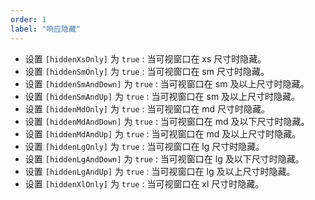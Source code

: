 ```yaml
---
order: 1
label: "响应隐藏"
---
```


-   设置 `[hiddenXsOnly]` 为 `true` : 当可视窗口在 xs 尺寸时隐藏。
-   设置 `[hiddenSmOnly]` 为 `true` : 当可视窗口在 sm 尺寸时隐藏。
-   设置 `[hiddenSmAndDown]` 为 `true` : 当可视窗口在 sm 及以上尺寸时隐藏。
-   设置 `[hiddenSmAndUp]` 为 `true` : 当可视窗口在 sm 及以上尺寸时隐藏。
-   设置 `[hiddenMdOnly]` 为 `true` : 当可视窗口在 md 尺寸时隐藏。
-   设置 `[hiddenMdAndDown]` 为 `true` : 当可视窗口在 md 及以下尺寸时隐藏。
-   设置 `[hiddenMdAndUp]` 为 `true` : 当可视窗口在 md 及以上尺寸时隐藏。
-   设置 `[hiddenLgOnly]` 为 `true` : 当可视窗口在 lg 尺寸时隐藏。
-   设置 `[hiddenLgAndDown]` 为 `true` : 当可视窗口在 lg 及以下尺寸时隐藏。
-   设置 `[hiddenLgAndUp]` 为 `true` : 当可视窗口在 lg 及以上尺寸时隐藏。
-   设置 `[hiddenXlOnly]` 为 `true` : 当可视窗口在 xl 尺寸时隐藏。
